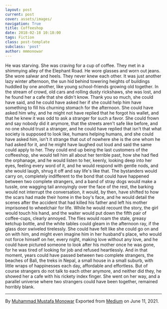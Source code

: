 ```yaml
---
layout: post
current: post
cover: assets/images/
navigation: True
title: Coffeeshop
date: 2018-02-18 10:18:00
tags: Fiction
class: post-template
subclass: 'post'
author: mmmonowar
---
```


He was starving. She was craving for a cup of coffee.
They met in a shimmying alley of the Elephant Road. He wore glasses and
worn out jeans. She wore salwar and heels. They never knew each other.
It was just another lazy winter afternoon, the sun hid behind towering
heights of buildings huddled by one another, like young school-friends
growing old together. In the stream of crowd, old cars and rolling dusty
rickshaws, she was lost, and he found her a cafe that she didn't know.
Thank you so much, she could have said, and he could have asked her if
she could help him have something to fill his churning stomach for the
afternoon. She could have asked him why, and he might not have replied
that he forgot his wallet, and that he knew it was odd to ask a stranger
for such a favor. She could frown and say nobody did it anymore, that
the streets aren't safe like before, and no one should trust a stranger,
and he could have replied that isn't that what society is supposed to
look like, humans helping humans, and she could have asked him, isn't it
strange that out of nowhere she is the one whom he had asked for it, and
he might have laughed out loud and said the same could apply to her.
They could end up being the last customers of the coffeeshop, she would
tell him all about her terrible past, how she had fled the orphanage,
and he would listen to her, keenly, looking deep into her eyes, feeling
every word of it, and he would respond with gentle nods, and she would
laugh, shrug it off and say life's like that. The bystanders would carry
on, completely indifferent to the bond that could have happened between
two complete strangers, and a band of stray dogs would make a tussle,
one wagging tail annoyingly over the face of the rest, the barking would
not interrupt the conversation, it would, by then, have shifted to how
the scars had made their home in the boy's face, and he would detail the
scenes after the accident that had killed his father and left his mother
imprisoned to wheelchair for life. While he would recount the story, the
girl would touch his hand, and the waiter would put down the fifth pair
of coffee-cups, clearly annoyed. The flies would roam the stale, greasy
ketchup bottle, and the white tables could gleam in the afternoon ray,
if the glass door swiveled tirelessly. She could have felt like she
could go on and on with him, and might even imagine him in her husband's
place, who would not force himself on her, every night, making love
without any love, and he could have pictured someone to look after his
mother once he was gone, for he was tired of looking for job and refused
heartlessly. And in that moment, years could have passed between two
complete strangers, the beaches of Bali, the treks in Nepal, a small
house in a small suburb, with little wraps of happinesses each day,
affordable and effortless. But of course strangers do not talk to each
other anymore, and neither did they, he showed her a cafe with his
rickety index finger. She went on her way, and a parallel universe where
two strangers could have been together, remained horribly blank.

---

By [Muhammad Mustafa Monowar](https://medium.com/@mmmonowar)
Exported from [Medium](https://medium.com) on June 11, 2021.
